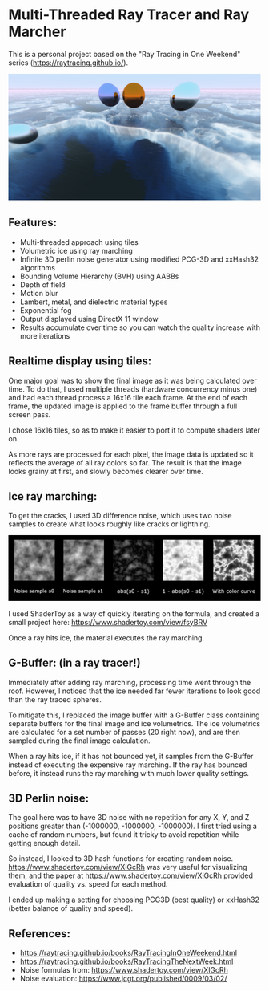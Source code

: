 # Multi-Threaded Ray Tracer and Ray Marcher

This is a personal project based on the "Ray Tracing in One Weekend" series (https://raytracing.github.io/).

![Ice scene render](DX11Raytracer/Doc/Ice-Scene-0.jpg)

## Features:
* Multi-threaded approach using tiles
* Volumetric ice using ray marching
* Infinite 3D perlin noise generator using modified PCG-3D and xxHash32 algorithms
* Bounding Volume Hierarchy (BVH) using AABBs
* Depth of field
* Motion blur
* Lambert, metal, and dielectric material types
* Exponential fog
* Output displayed using DirectX 11 window
* Results accumulate over time so you can watch the quality increase with more iterations

## Realtime display using tiles:
One major goal was to show the final image as it was being calculated over time. To do that, I used multiple threads (hardware concurrency minus one) and had each thread process a 16x16 tile each frame. At the end of each frame, the updated image is applied to the frame buffer through a full screen pass.

I chose 16x16 tiles, so as to make it easier to port it to compute shaders later on.

As more rays are processed for each pixel, the image data is updated so it reflects the average of all ray colors so far. The result is that the image looks grainy at first, and slowly becomes clearer over time.

## Ice ray marching:

To get the cracks, I used 3D difference noise, which uses two noise samples to create what looks roughly like cracks or lightning.

![Difference noise image](DX11Raytracer/Doc/Difference-Noise-Method.jpg)

I used ShaderToy as a way of quickly iterating on the formula, and created a small project here: https://www.shadertoy.com/view/fsyBRV

Once a ray hits ice, the material executes the ray marching.

## G-Buffer: (in a ray tracer!)
Immediately after adding ray marching, processing time went through the roof. However, I noticed that the ice needed far fewer iterations to look good than the ray traced spheres.

To mitigate this, I replaced the image buffer with a G-Buffer class containing separate buffers for the final image and ice volumetrics. The ice volumetrics are calculated for a set number of passes (20 right now), and are then sampled during the final image calculation.

When a ray hits ice, if it has not bounced yet, it samples from the G-Buffer instead of executing the expensive ray marching. If the ray has bounced before, it instead runs the ray marching with much lower quality settings.

## 3D Perlin noise:
The goal here was to have 3D noise with no repetition for any X, Y, and Z positions greater than (-1000000, -1000000, -1000000). I first tried using a cache of random numbers, but found it tricky to avoid repetition while getting enough detail.

So instead, I looked to 3D hash functions for creating random noise. https://www.shadertoy.com/view/XlGcRh was very useful for visualizing them, and the paper at https://www.shadertoy.com/view/XlGcRh provided evaluation of quality vs. speed for each method.

I ended up making a setting for choosing PCG3D (best quality) or xxHash32 (better balance of quality and speed).

## References:
* https://raytracing.github.io/books/RayTracingInOneWeekend.html
* https://raytracing.github.io/books/RayTracingTheNextWeek.html
* Noise formulas from: https://www.shadertoy.com/view/XlGcRh
* Noise evaluation: https://www.jcgt.org/published/0009/03/02/
